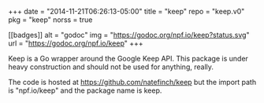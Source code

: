 +++
date = "2014-11-21T06:26:13-05:00"
title = "keep"
repo = "keep.v0"
pkg = "keep"
norss = true

[[badges]]
	alt = "godoc"
	img = "https://godoc.org/npf.io/keep?status.svg"
	url = "https://godoc.org/npf.io/keep"
+++

Keep is a Go wrapper around the Google Keep API.  This package is under heavy
construction and should not be used for anything, really.

The code is hosted at https://github.com/natefinch/keep but the import path is
"npf.io/keep" and the package name is keep.
